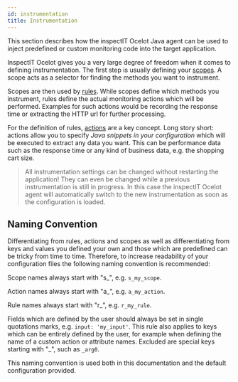 ```yaml
---
id: instrumentation
title: Instrumentation
---
```

This section describes how the inspectIT Ocelot Java agent can be used to inject predefined or custom monitoring code into the target application.

InspectIT Ocelot gives you a very large degree of freedom when it comes to defining instrumentation.
The first step is usually defining your [scopes](instrumentation/scopes.md). A scope acts as a selector for finding the methods you want to instrument.

Scopes are then used by [rules](instrumentation/rules.md). While scopes define which methods you instrument, rules define the actual monitoring actions which will be performed. Examples for such actions would be recording the response time or extracting the HTTP url for further processing.

For the definition of rules, [actions](instrumentation/rules.md#actions) are a key concept.
Long story short: actions allow you to specify _Java snippets in your configuration_ which will be executed to extract any data you want. This can be performance data such as the response time or any kind of business data, e.g. the shopping cart size.

> All instrumentation settings can be changed without restarting the application! They can even be changed while a previous instrumentation is still in progress. In this case the inspectIT Ocelot agent will automatically switch to the new instrumentation as soon as the configuration is loaded.

## Naming Convention
Differentiating from rules, actions and scopes as well as differentiating from keys and values you defined your own and those which are predefined can be tricky from time to time. Therefore, to increase readability of your configuration files the following naming convention is recommended:

Scope names always start with "s_", e.g. `s_my_scope`.

Action names always start with "a_", e.g. `a_my_action`.

Rule names always start with "r_", e.g. `r_my_rule`.

Fields which are defined by the user should always be set in single quotations marks, e.g. `input: 'my_input'`. This rule also applies to keys which  can be entirely defined by the user, for example when defining the name of a custom action or attribute names. Excluded are special keys starting with "_", such as `_arg0`.

This naming convention is used both in this documentation and the default configuration provided.

